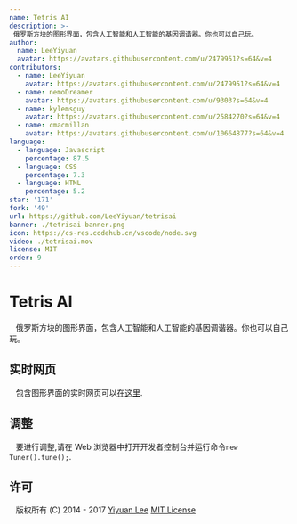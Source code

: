 ```yaml
---
name: Tetris AI
description: >-
 俄罗斯方块的图形界面，包含人工智能和人工智能的基因调谐器。你也可以自己玩。
author:
  name: LeeYiyuan
  avatar: https://avatars.githubusercontent.com/u/2479951?s=64&v=4
contributors:
  - name: LeeYiyuan
    avatar: https://avatars.githubusercontent.com/u/2479951?s=64&v=4
  - name: nemoDreamer
    avatar: https://avatars.githubusercontent.com/u/9303?s=64&v=4
  - name: kylemsguy
    avatar: https://avatars.githubusercontent.com/u/2584270?s=64&v=4
  - name: cmacmillan
    avatar: https://avatars.githubusercontent.com/u/10664877?s=64&v=4
language:
  - language: Javascript
    percentage: 87.5
  - language: CSS
    percentage: 7.3
  - language: HTML
    percentage: 5.2
star: '171'
fork: '49'
url: https://github.com/LeeYiyuan/tetrisai
banner: ./tetrisai-banner.png
icon: https://cs-res.codehub.cn/vscode/node.svg
video: ./tetrisai.mov
license: MIT
order: 9
---
```


# Tetris AI
&nbsp; &nbsp;俄罗斯方块的图形界面，包含人工智能和人工智能的基因调谐器。你也可以自己玩。

## 实时网页
&nbsp; &nbsp;包含图形界面的实时网页可以[在这里](http://leeyiyuan.github.io/tetrisai).

## 调整
&nbsp; &nbsp;要进行调整,请在 Web 浏览器中打开开发者控制台并运行命令`new Tuner().tune();`.

## 许可
&nbsp; &nbsp;版权所有 (C) 2014 - 2017 [Yiyuan Lee](https://leeyiyuan.info)
[MIT License](https://github.com/LeeYiyuan/tetrisai/blob/gh-pages/License.md)

